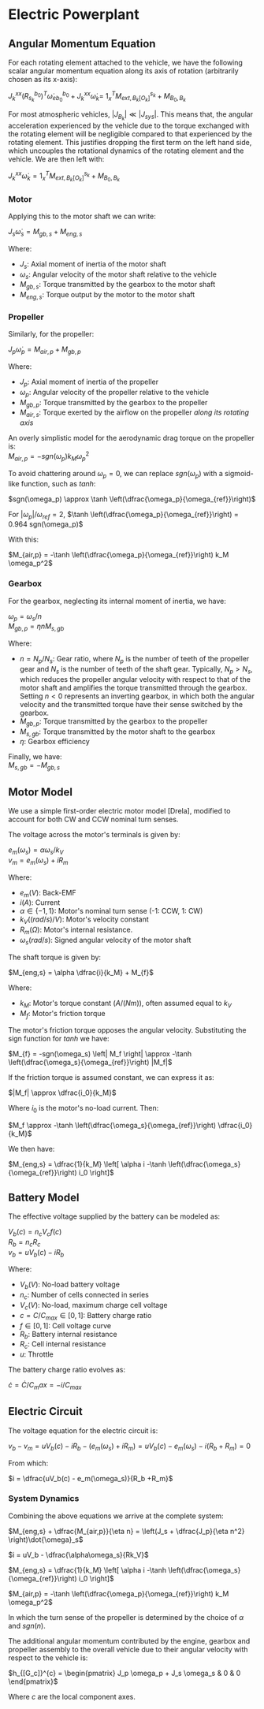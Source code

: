 # Electric Powerplant

## Angular Momentum Equation

For each rotating element attached to the vehicle, we have the following scalar angular momentum equation along its
axis of rotation (arbitrarily chosen as its x-axis):

$J_k^{xx} \left( R^{b_0}_{s_k}\right)^T \dot{\omega}^{b_0}_{eb_0} + J_k^{xx} \dot{\omega}_{k} =$
$1_x^T M_{ext,B_k[O_k]}^{s_k} + M_{B_0,B_k}$

For most atmospheric vehicles, $\left| J_{B_k} \right| \ll \left| J_{sys}\right|$. This means that, the angular
acceleration experienced by the vehicle due to the torque exchanged with the rotating element will be negligible
compared to that experienced by the rotating element. This justifies dropping the first term on the left hand side,
which uncouples the rotational dynamics of the rotating element and the vehicle. We are then left with:

$J_k^{xx} \dot{\omega}_{k} = 1_x^T M_{ext,B_k[O_k]}^{s_k} + M_{B_0,B_k}$

### Motor

Applying this to the motor shaft we can write:

$J_s \dot{\omega}_s = M_{gb,s} + M_{eng,s}$

Where:
- $J_s$: Axial moment of inertia of the motor shaft
- $\omega_s$: Angular velocity of the motor shaft relative to the vehicle
- $M_{gb,s}$: Torque transmitted by the gearbox to the motor shaft
- $M_{eng,s}$: Torque output by the motor to the motor shaft

### Propeller

Similarly, for the propeller:

$J_p \dot{\omega}_p = M_{air,p} + M_{gb,p}$

Where:
- $J_p$: Axial moment of inertia of the propeller
- $\omega_p$: Angular velocity of the propeller relative to the vehicle
- $M_{gb,p}$: Torque transmitted by the gearbox to the propeller
- $M_{air,s}$: Torque exerted by the airflow on the propeller *along its rotating axis*

An overly simplistic model for the aerodynamic drag torque on the propeller is:\
$M_{air,p} = -sgn(\omega_p) k_M \omega_p^2$

To avoid chattering around $\omega_p = 0$, we can replace $sgn(\omega_p)$ with a sigmoid-like function, such as $tanh$:

$sgn(\omega_p) \approx \tanh \left(\dfrac{\omega_p}{\omega_{ref}}\right)$

For $|\omega_{p}| / \omega_{ref} = 2$, $\tanh \left(\dfrac{\omega_p}{\omega_{ref}}\right) = 0.964 sgn(\omega_p)$

With this:

$M_{air,p} = -\tanh \left(\dfrac{\omega_p}{\omega_{ref}}\right) k_M \omega_p^2$

### Gearbox

For the gearbox, neglecting its internal moment of inertia, we have:

$\omega_p = \omega_s / n$ \
$M_{gb,p} = \eta n M_{s,gb}$

Where:
- $n = N_p / N_s$: Gear ratio, where $N_p$ is the number of teeth of the propeller gear and $N_s$ is the number of teeth
  of the shaft gear. Typically, $N_p > N_s$, which reduces the propeller angular velocity with respect to that of the
  motor shaft and amplifies the torque transmitted through the gearbox. Setting $n<0$ represents an inverting gearbox,
  in which both the angular velocity and the transmitted torque have their sense switched by the gearbox.
- $M_{gb,p}$: Torque transmitted by the gearbox to the propeller
- $M_{s,gb}$: Torque transmitted by the motor shaft to the gearbox
- $\eta$: Gearbox efficiency

Finally, we have:\
$M_{s, gb} = -M_{gb, s}$

## Motor Model

We use a simple first-order electric motor model [Drela], modified to account for both CW and CCW nominal turn senses.

The voltage across the motor's terminals is given by:

$e_m(\omega_s) = \alpha \omega_s / k_V$\
$v_m = e_m(\omega_s) + iR_m$

Where:
- $e_m (V)$: Back-EMF
- $i (A)$: Current
- $\alpha \in \{-1, 1\}$: Motor's nominal turn sense (-1: CCW, 1: CW)
- $k_V ((rad/s)/V)$: Motor's velocity constant
- $R_m (\Omega)$: Motor's internal resistance.
- $\omega_s (rad/s)$: Signed angular velocity of the motor shaft

The shaft torque is given by:

$M_{eng,s} = \alpha \dfrac{i}{k_M} + M_{f}$

Where:
- $k_M$: Motor's torque constant ($A/(Nm)$), often assumed equal to $k_V$
- $M_{f}$: Motor's friction torque

The motor's friction torque opposes the angular velocity. Substituting the sign function for $tanh$ we have:

$M_{f} = -sgn(\omega_s) \left| M_f \right| \approx -\tanh \left(\dfrac{\omega_s}{\omega_{ref}}\right) |M_f|$

If the friction torque is assumed constant, we can express it as:

$|M_f| \approx \dfrac{i_0}{k_M}$

Where $i_0$ is the motor's no-load current. Then:

$M_f \approx -\tanh \left(\dfrac{\omega_s}{\omega_{ref}}\right) \dfrac{i_0}{k_M}$

We then have:

$M_{eng,s} = \dfrac{1}{k_M} \left[ \alpha i -\tanh \left(\dfrac{\omega_s}{\omega_{ref}}\right) i_0 \right]$

## Battery Model

The effective voltage supplied by the battery can be modeled as:

$V_b(c) = n_c V_c f(c)$\
$R_b = n_c R_c$\
$v_b = uV_b(c) - iR_b$

Where:
- $V_b (V)$: No-load battery voltage
- $n_c$: Number of cells connected in series
- $V_c (V)$: No-load, maximum charge cell voltage
- $c = C/C_{max}\in [0,1]$: Battery charge ratio
- $f \in [0,1]$: Cell voltage curve
- $R_b$: Battery internal resistance
- $R_c$: Cell internal resistance
- $u$: Throttle

The battery charge ratio evolves as:

$\dot{c} = \dot{C} / C_max = -i / C_{max}$

## Electric Circuit

The voltage equation for the electric circuit is:

$v_b - v_m = uV_b(c) - iR_b - (e_m(\omega_s) + iR_m) =
uV_b(c) - e_m(\omega_s) - i(R_b +R_m) = 0$

From which:

$i = \dfrac{uV_b(c) - e_m(\omega_s)}{R_b +R_m}$


### System Dynamics

Combining the above equations we arrive at the complete system:

$M_{eng,s} + \dfrac{M_{air,p}}{\eta n}  = \left(J_s + \dfrac{J_p}{\eta n^2} \right)\dot{\omega}_s$

$i = uV_b - \dfrac{\alpha\omega_s}{Rk_V}$

$M_{eng,s} = \dfrac{1}{k_M} \left[ \alpha i -\tanh \left(\dfrac{\omega_s}{\omega_{ref}}\right) i_0 \right]$

$M_{air,p} = -\tanh \left(\dfrac{\omega_p}{\omega_{ref}}\right) k_M \omega_p^2$

In which the turn sense of the propeller is determined by the choice of $\alpha$ and $sgn(n)$.

The additional angular momentum contributed by the engine, gearbox and propeller assembly to the overall vehicle due to
their angular velocity with respect to the vehicle is:

$h_{[G_c]}^{c} = \begin{pmatrix} J_p \omega_p + J_s \omega_s & 0 & 0 \end{pmatrix}$

Where $c$ are the local component axes.